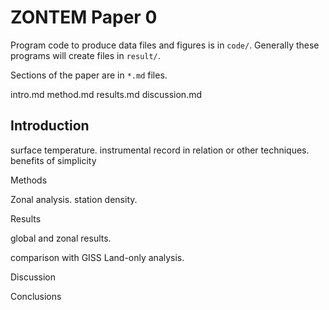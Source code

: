ZONTEM Paper 0
==============

Program code to produce data files and figures is in `code/`.
Generally these programs will create files in `result/`.

Sections of the paper are in `*.md` files.

intro.md
method.md
results.md
discussion.md

## Introduction

surface temperature. instrumental record in relation or other
techniques. benefits of simplicity

Methods

Zonal analysis. station density.

Results

global and zonal results.

comparison with GISS Land-only analysis.

Discussion

Conclusions
